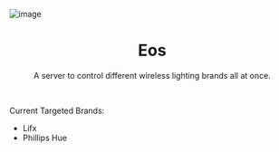 ![image](https://github.com/szammyboi/Eos/assets/78485053/c4226728-a767-4b60-8424-cc1af4e1dd8e)
<h1 align="center">
Eos
</h1>
<p align="center">
  A server to control different wireless lighting brands all at once.

</p>
<br>
<p>  Current Targeted Brands:</p>
<ul>
  <li>Lifx</li>
  <li>Phillips Hue</li>
</ul>
